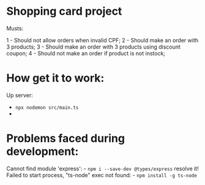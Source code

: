 # Shopping card project

Musts:

1 - Should not allow orders when invalid CPF;
2 - Should make an order with 3 products;
3 - Should make an order with 3 products using discount coupon;
4 - Should not make an order if product is not instock;

# How get it to work:

Up server:
- `npx nodemon src/main.ts`
- 

# Problems faced during development:

Cannot find module 'express':
    - `npm i --save-dev @types/express` resolve it!
Failed to start process, "ts-node" exec not found:
    - `npm install -g ts-node`